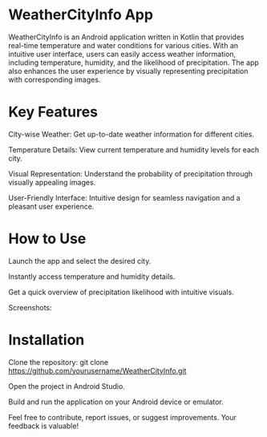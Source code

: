 # WeatherCityInfo App

WeatherCityInfo is an Android application written in Kotlin that provides real-time temperature and water conditions for various cities. With an intuitive user interface, users can easily access weather information, including temperature, humidity, and the likelihood of precipitation. The app also enhances the user experience by visually representing precipitation with corresponding images.

# Key Features

City-wise Weather: Get up-to-date weather information for different cities.

Temperature Details: View current temperature and humidity levels for each city.

Visual Representation: Understand the probability of precipitation through visually appealing images.

User-Friendly Interface: Intuitive design for seamless navigation and a pleasant user experience.

# How to Use

Launch the app and select the desired city.

Instantly access temperature and humidity details.

Get a quick overview of precipitation likelihood with intuitive visuals.

Screenshots:


# Installation

Clone the repository: git clone https://github.com/yourusername/WeatherCityInfo.git

Open the project in Android Studio.

Build and run the application on your Android device or emulator.

Feel free to contribute, report issues, or suggest improvements. Your feedback is valuable!
